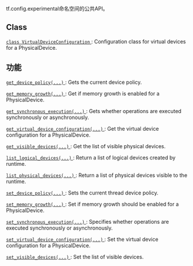 tf.config.experimental命名空间的公共API。

## Class 
[ `class VirtualDeviceConfiguration` ](https://tensorflow.google.cn/api_docs/python/tf/config/experimental/VirtualDeviceConfiguration): Configuration class for virtual devices for a PhysicalDevice.

## 功能
[ `get_device_policy(...)` ](https://tensorflow.google.cn/api_docs/python/tf/config/experimental/get_device_policy): Gets the current device policy.

[ `get_memory_growth(...)` ](https://tensorflow.google.cn/api_docs/python/tf/config/experimental/get_memory_growth): Get if memory growth is enabled for a PhysicalDevice.

[ `get_synchronous_execution(...)` ](https://tensorflow.google.cn/api_docs/python/tf/config/experimental/get_synchronous_execution): Gets whether operations are executed synchronously or asynchronously.

[ `get_virtual_device_configuration(...)` ](https://tensorflow.google.cn/api_docs/python/tf/config/experimental/get_virtual_device_configuration): Get the virtual device configuration for a PhysicalDevice.

[ `get_visible_devices(...)` ](https://tensorflow.google.cn/api_docs/python/tf/config/experimental/get_visible_devices): Get the list of visible physical devices.

[ `list_logical_devices(...)` ](https://tensorflow.google.cn/api_docs/python/tf/config/experimental/list_logical_devices): Return a list of logical devices created by runtime.

[ `list_physical_devices(...)` ](https://tensorflow.google.cn/api_docs/python/tf/config/experimental/list_physical_devices): Return a list of physical devices visible to the runtime.

[ `set_device_policy(...)` ](https://tensorflow.google.cn/api_docs/python/tf/config/experimental/set_device_policy): Sets the current thread device policy.

[ `set_memory_growth(...)` ](https://tensorflow.google.cn/api_docs/python/tf/config/experimental/set_memory_growth): Set if memory growth should be enabled for a PhysicalDevice.

[ `set_synchronous_execution(...)` ](https://tensorflow.google.cn/api_docs/python/tf/config/experimental/set_synchronous_execution): Specifies whether operations are executed synchronously or asynchronously.

[ `set_virtual_device_configuration(...)` ](https://tensorflow.google.cn/api_docs/python/tf/config/experimental/set_virtual_device_configuration): Set the virtual device configuration for a PhysicalDevice.

[ `set_visible_devices(...)` ](https://tensorflow.google.cn/api_docs/python/tf/config/experimental/set_visible_devices): Set the list of visible devices.

